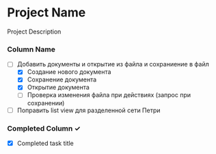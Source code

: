 # Project Name
Project Description

### Column Name
- [ ] Добавить документы и открытие из файла и сохраниение в файл
    - [x] Создание нового документа
    - [x] Сохранение документа
    - [x] Открытие документа
    - [ ] Проверка изменения файла при действиях (запрос при сохранении)
- [ ] Поправить list view для разделенной сети Петри

### Completed Column ✓
- [x] Completed task title  